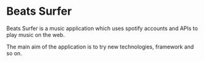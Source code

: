 # Beats Surfer

Beats Surfer is a music application which uses spotify accounts and APIs to play music on the web.

The main aim of the application is to try new technologies, framework and so on.
